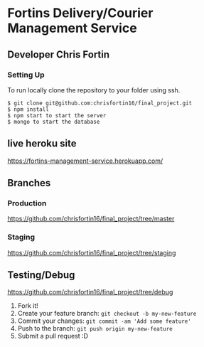 # Fortins Delivery/Courier Management Service

## Developer Chris Fortin

### Setting Up
To run locally clone the repository to your folder using ssh.
```
$ git clone git@github.com:chrisfortin16/final_project.git
$ npm install
$ npm start to start the server
$ mongo to start the database
```

## live heroku site
https://fortins-management-service.herokuapp.com/

## Branches

### Production
https://github.com/chrisfortin16/final_project/tree/master

### Staging
https://github.com/chrisfortin16/final_project/tree/staging

## Testing/Debug
https://github.com/chrisfortin16/final_project/tree/debug

1. Fork it!
2. Create your feature branch: `git checkout -b my-new-feature`
3. Commit your changes: `git commit -am 'Add some feature'`
4. Push to the branch: `git push origin my-new-feature`
5. Submit a pull request :D
